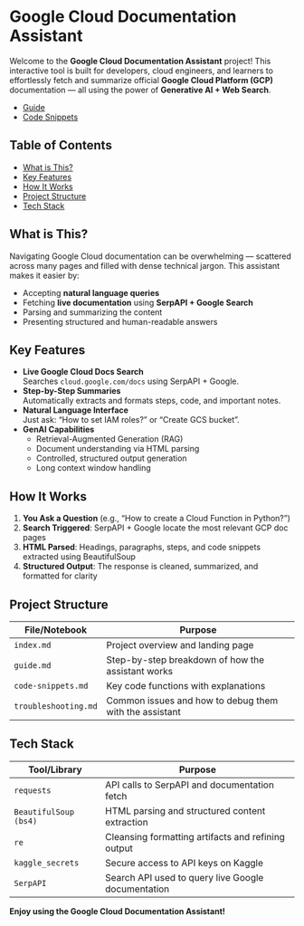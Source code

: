 # Google Cloud Documentation Assistant

Welcome to the **Google Cloud Documentation Assistant** project! This interactive tool is built for developers, cloud engineers, and learners to effortlessly fetch and summarize official **Google Cloud Platform (GCP)** documentation — all using the power of **Generative AI + Web Search**.

- [Guide](guide.md)
- [Code Snippets](code-snippets.md)

## Table of Contents

- [What is This?](#-what-is-this)
- [Key Features](#-key-features)
- [How It Works](#-how-it-works)
- [Project Structure](#-project-structure)
- [Tech Stack](#-tech-stack)

## What is This?

Navigating Google Cloud documentation can be overwhelming — scattered across many pages and filled with dense technical jargon. This assistant makes it easier by:

- Accepting **natural language queries**
- Fetching **live documentation** using **SerpAPI + Google Search**
- Parsing and summarizing the content
- Presenting structured and human-readable answers


##  Key Features

- **Live Google Cloud Docs Search**  
  Searches `cloud.google.com/docs` using SerpAPI + Google.
- **Step-by-Step Summaries**  
  Automatically extracts and formats steps, code, and important notes.
- **Natural Language Interface**  
  Just ask: “How to set IAM roles?” or “Create GCS bucket”.
- **GenAI Capabilities**
  - Retrieval-Augmented Generation (RAG)
  - Document understanding via HTML parsing
  - Controlled, structured output generation
  - Long context window handling


## How It Works

1. **You Ask a Question** (e.g., “How to create a Cloud Function in Python?”)  
2. **Search Triggered**: SerpAPI + Google locate the most relevant GCP doc pages  
3. **HTML Parsed**: Headings, paragraphs, steps, and code snippets extracted using BeautifulSoup  
4. **Structured Output**: The response is cleaned, summarized, and formatted for clarity


##  Project Structure

| File/Notebook             | Purpose                                                  |
|--------------------------|----------------------------------------------------------|
| `index.md`               | Project overview and landing page                        |
| `guide.md`               | Step-by-step breakdown of how the assistant works        |
| `code-snippets.md`       | Key code functions with explanations                     |
| `troubleshooting.md`     | Common issues and how to debug them with the assistant   |


## Tech Stack

| Tool/Library              | Purpose                                                                 |
|---------------------------|-------------------------------------------------------------------------|
| `requests`                | API calls to SerpAPI and documentation fetch                            |
| `BeautifulSoup (bs4)`     | HTML parsing and structured content extraction                          |
| `re`                      | Cleansing formatting artifacts and refining output                      |
| `kaggle_secrets`          | Secure access to API keys on Kaggle                                     |
| `SerpAPI`                 | Search API used to query live Google documentation                      |




**Enjoy using the Google Cloud Documentation Assistant!**
